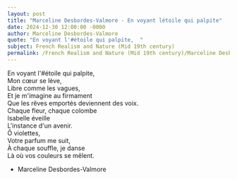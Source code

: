 ```yaml
---
layout: post
title: "Marceline Desbordes-Valmore - En voyant létoile qui palpite"
date: 2024-12-30 12:00:00 -0000
author: Marceline Desbordes-Valmore
quote: "En voyant l'#étoile qui palpite,  "
subject: French Realism and Nature (Mid 19th century)
permalink: /French Realism and Nature (Mid 19th century)/Marceline Desbordes-Valmore/Marceline Desbordes-Valmore - En voyant létoile qui palpite
---
```


En voyant l'#étoile qui palpite,  
Mon cœur se lève,  
Libre comme les vagues,  
Et je m'imagine au firmament  
Que les rêves emportés deviennent des voix.  
Chaque fleur, chaque colombe  
Isabelle éveille  
L'instance d'un avenir.  
Ô violettes,  
Votre parfum me suit,  
À chaque souffle, je danse  
Là où vos couleurs se mêlent.

- Marceline Desbordes-Valmore

